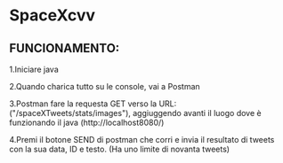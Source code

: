 # SpaceXcvv

## FUNCIONAMENTO:
1.Iniciare java 

2.Quando charica tutto su le console, vai a Postman

3.Postman fare la requesta GET verso la URL: ("/spaceXTweets/stats/images"), aggiuggendo avanti il luogo dove è funzionando il java (http://localhost8080/)

4.Premi il botone SEND di postman che corri e invia il resultato di tweets con la sua data, ID e testo.
(Ha uno limite di novanta tweets)
